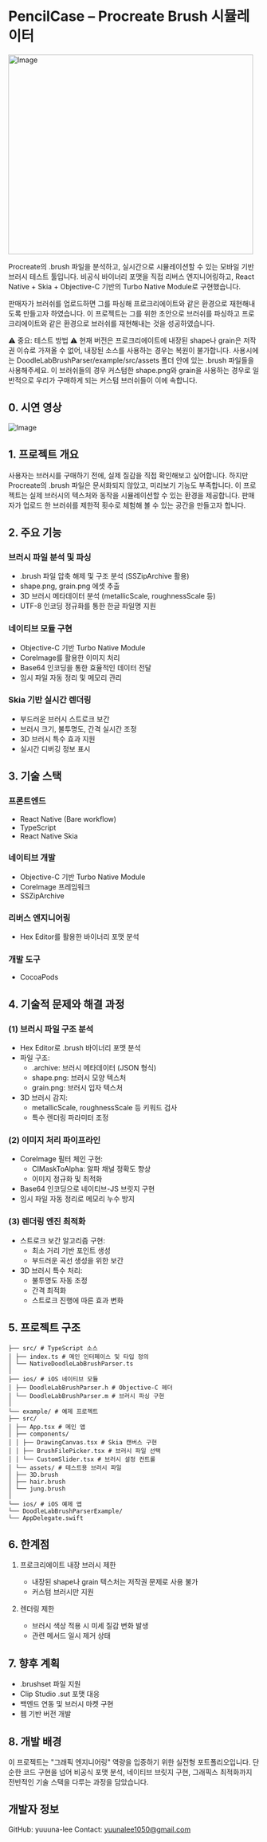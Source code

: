 # PencilCase – Procreate Brush 시뮬레이터

<img width="491" height="401" alt="Image" src="https://github.com/user-attachments/assets/1cc61470-589e-4573-8bd3-218dee7a2623" />


Procreate의 .brush 파일을 분석하고, 실시간으로 시뮬레이션할 수 있는 모바일 기반 브러시 테스트 툴입니다.
비공식 바이너리 포맷을 직접 리버스 엔지니어링하고, React Native + Skia + Objective-C 기반의 Turbo Native Module로 구현했습니다.

판매자가 브러쉬를 업로드하면 그를 파싱해 프로크리에이트와 같은 환경으로 재현해내도록 만들고자 하였습니다.
이 프로젝트는 그를 위한 초안으로 브러쉬를 파싱하고 프로크리에이트와 같은 환경으로 브러쉬를 재현해내는 것을 성공하였습니다.

⚠️ 중요: 테스트 방법 ⚠️
현재 버전은 프로크리에이트에 내장된 shape나 grain은 저작권 이슈로 가져올 수 없어, 내장된 소스를 사용하는 경우는 복원이 불가합니다.
사용시에는 DoodleLabBrushParser/example/src/assets 폴더 안에 있는 .brush 파일들을 사용해주세요.
이 브러쉬들의 경우 커스텀한 shape.png와 grain을 사용하는 경우로 일반적으로 우리가 구매하게 되는 커스텀 브러쉬들이 이에 속합니다.

## 0. 시연 영상
![Image](https://github.com/user-attachments/assets/90d8d117-ed51-4243-9a92-a776652c2cf5)


## 1. 프로젝트 개요

사용자는 브러시를 구매하기 전에, 실제 질감을 직접 확인해보고 싶어합니다.
하지만 Procreate의 .brush 파일은 문서화되지 않았고, 미리보기 기능도 부족합니다.
이 프로젝트는 실제 브러시의 텍스처와 동작을 시뮬레이션할 수 있는 환경을 제공합니다.
판매자가 업로드 한 브러쉬를 제한적 횟수로 체험해 볼 수 있는 공간을 만들고자 합니다.

## 2. 주요 기능

### 브러시 파일 분석 및 파싱
- .brush 파일 압축 해제 및 구조 분석 (SSZipArchive 활용)
- shape.png, grain.png 에셋 추출
- 3D 브러시 메타데이터 분석 (metallicScale, roughnessScale 등)
- UTF-8 인코딩 정규화를 통한 한글 파일명 지원

### 네이티브 모듈 구현
- Objective-C 기반 Turbo Native Module
- CoreImage를 활용한 이미지 처리
- Base64 인코딩을 통한 효율적인 데이터 전달
- 임시 파일 자동 정리 및 메모리 관리

### Skia 기반 실시간 렌더링
- 부드러운 브러시 스트로크 보간
- 브러시 크기, 불투명도, 간격 실시간 조정
- 3D 브러시 특수 효과 지원
- 실시간 디버깅 정보 표시

## 3. 기술 스택

### 프론트엔드
- React Native (Bare workflow)
- TypeScript
- React Native Skia

### 네이티브 개발
- Objective-C 기반 Turbo Native Module
- CoreImage 프레임워크
- SSZipArchive

### 리버스 엔지니어링
- Hex Editor를 활용한 바이너리 포맷 분석

### 개발 도구
- CocoaPods

## 4. 기술적 문제와 해결 과정

### (1) 브러시 파일 구조 분석
- Hex Editor로 .brush 바이너리 포맷 분석
- 파일 구조:
  - .archive: 브러시 메타데이터 (JSON 형식)
  - shape.png: 브러시 모양 텍스처
  - grain.png: 브러시 입자 텍스처
- 3D 브러시 감지:
  - metallicScale, roughnessScale 등 키워드 검사
  - 특수 렌더링 파라미터 조정

### (2) 이미지 처리 파이프라인
- CoreImage 필터 체인 구현:
  - CIMaskToAlpha: 알파 채널 정확도 향상
  - 이미지 정규화 및 최적화
- Base64 인코딩으로 네이티브-JS 브릿지 구현
- 임시 파일 자동 정리로 메모리 누수 방지

### (3) 렌더링 엔진 최적화
- 스트로크 보간 알고리즘 구현:
  - 최소 거리 기반 포인트 생성
  - 부드러운 곡선 생성을 위한 보간
- 3D 브러시 특수 처리:
  - 불투명도 자동 조정
  - 간격 최적화
  - 스트로크 진행에 따른 효과 변화

## 5. 프로젝트 구조

```
├── src/ # TypeScript 소스
│ ├── index.ts # 메인 인터페이스 및 타입 정의
│ └── NativeDoodleLabBrushParser.ts
│
├── ios/ # iOS 네이티브 모듈
│ ├── DoodleLabBrushParser.h # Objective-C 헤더
│ └── DoodleLabBrushParser.m # 브러시 파싱 구현
│
└── example/ # 예제 프로젝트
├── src/
│ ├── App.tsx # 메인 앱
│ ├── components/
│ │ ├── DrawingCanvas.tsx # Skia 캔버스 구현
│ │ ├── BrushFilePicker.tsx # 브러시 파일 선택
│ │ └── CustomSlider.tsx # 브러시 설정 컨트롤
│ └── assets/ # 테스트용 브러시 파일
│ ├── 3D.brush
│ ├── hair.brush
│ └── jung.brush
│
└── ios/ # iOS 예제 앱
└── DoodleLabBrushParserExample/
└── AppDelegate.swift
```

## 6. 한계점

1. 프로크리에이트 내장 브러시 제한
   - 내장된 shape나 grain 텍스처는 저작권 문제로 사용 불가
   - 커스텀 브러시만 지원

2. 렌더링 제한
   - 브러시 색상 적용 시 미세 질감 변화 발생
   - 관련 메서드 일시 제거 상태
  

## 7. 향후 계획

- .brushset 파일 지원
- Clip Studio .sut 포맷 대응
- 백엔드 연동 및 브러시 마켓 구현
- 웹 기반 버전 개발

## 8. 개발 배경

이 프로젝트는 "그래픽 엔지니어링" 역량을 입증하기 위한 실전형 포트폴리오입니다.
단순한 코드 구현을 넘어 비공식 포맷 분석, 네이티브 브릿지 구현, 그래픽스 최적화까지
전반적인 기술 스택을 다루는 과정을 담았습니다.

## 개발자 정보

GitHub: yuuuna-lee
Contact: yuunalee1050@gmail.com

